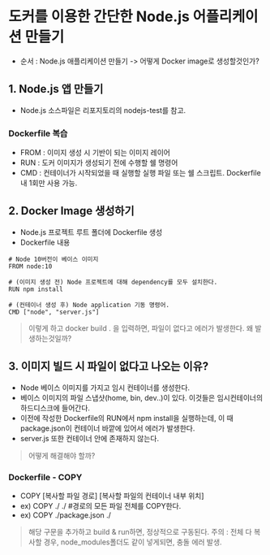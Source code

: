 # 도커를 이용한 간단한 Node.js 어플리케이션 만들기
- 순서 : Node.js 애플리케이션 만들기 -> 어떻게 Docker image로 생성할것인가?

## 1. Node.js 앱 만들기
- Node.js 소스파일은 리포지토리의 nodejs-test를 참고.

### Dockerfile 복습
- FROM : 이미지 생성 시 기반이 되는 이미지 레이어
- RUN : 도커 이미지가 생성되기 전에 수행할 쉘 명령어
- CMD : 컨테이너가 시작되었을 때 실행할 실행 파일 또는 쉘 스크립트. Dockerfile 내 1회만 사용 가능.

## 2. Docker Image 생성하기
- Node.js 프로젝트 루트 폴더에 Dockerfile 생성
- Dockerfile 내용
```
# Node 10버전이 베이스 이미지
FROM node:10

# (이미지 생성 전) Node 프로젝트에 대해 dependency를 모두 설치한다.
RUN npm install

# (컨테이너 생성 후) Node application 기동 명령어.
CMD ["node", "server.js"]
```
> 이렇게 하고 docker build . 을 입력하면, 파일이 없다고 에러가 발생한다.
> 왜 발생하는것일까?

## 3. 이미지 빌드 시 파일이 없다고 나오는 이유?
- Node 베이스 이미지를 가지고 임시 컨테이너를 생성한다.
- 베이스 이미지의 파일 스냅샷(home, bin, dev..)이 있다. 이것들은 임시컨테이너의 하드디스크에 들어간다.
- 이전에 작성한 Dockerfile의 RUN에서 npm install을 실행하는데, 이 때 package.json이 컨테이너 바깥에 있어서 에러가 발생한다.
- server.js 또한 컨테이너 안에 존재하지 않는다.
> 어떻게 해결해야 할까?

### Dockerfile - COPY
- COPY [복사할 파일 경로] [복사할 파일의 컨테이너 내부 위치]
- ex) COPY ./ ./ #경로의 모든 파일 전체를 COPY한다.
- ex) COPY ./package.json ./
> 해당 구문을 추가하고 build & run하면, 정상적으로 구동된다.
> 주의 : 전체 다 복사할 경우, node_modules폴더도 같이 넣게되면, 충돌 에러 발생.

